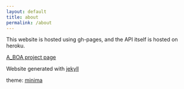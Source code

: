 ```yaml
---
layout: default
title: about
permalink: /about
---
```


This website is hosted using gh-pages, and the API itself is hosted on heroku.


[A_BOA project page](https://github.com/fire-pls/A_BOA)


Website generated with [jekyll](https://github.com/jekyll/jekyll)

theme: [minima](https://github.com/jekyll/minima)
